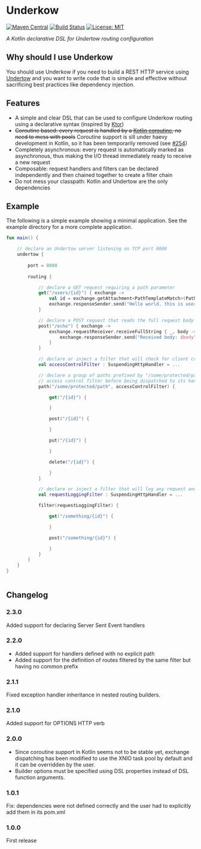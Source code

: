 # Underkow

[![Maven Central](https://maven-badges.herokuapp.com/maven-central/io.github.xstefanox/underkow/badge.svg)](https://search.maven.org/search?q=a:underkow)
[![Build Status](https://travis-ci.com/xstefanox/underkow.svg?branch=master)](https://travis-ci.com/xstefanox/underkow)
[![License: MIT](https://img.shields.io/badge/License-MIT-yellow.svg)](https://opensource.org/licenses/MIT)

_A Kotlin declarative DSL for Undertow routing configuration_

## Why should I use Underkow

You should use Underkow if you need to build a REST HTTP service using [Undertow](http://undertow.io/) and you want to
write code that is simple and effective without sacrificing best practices like dependency injection. 

## Features

* A simple and clear DSL that can be used to configure Underkow routing using a declarative syntax (inspired by [Ktor](https://ktor.io/))
* ~~Coroutine based: every request is handled by a [Kotlin coroutine](https://kotlinlang.org/docs/reference/coroutines-overview.html), no need to mess with pools~~ Coroutine support is sill under haevy development in Kotlin, so it has been temporarily removed (see [#254](https://github.com/Kotlin/kotlinx.coroutines/issues/254))
* Completely asynchronous: every request is automatically marked as asynchronous, thus making the I/O thread immediately ready to receive a new request
* Composable: request handlers and filters can be declared independently and then chained together to create a filter chain
* Do not mess your classpath: Kotlin and Undertow are the only dependencies

## Example

The following is a simple example showing a minimal application. See the example directory for a more complete application.

```kotlin
fun main() {

    // declare an Undertow server listening on TCP port 8080
    undertow {
    
        port = 8080
        
        routing {

            // declare a GET request requiring a path parameter
            get("/users/{id}") { exchange ->
                val id = exchange.getAttachment<PathTemplateMatch>(PathTemplateMatch.ATTACHMENT_KEY).parameters["id"]
                exchange.responseSender.send("Hello world, this is user $id")
            }

            // declare a POST request that reads the full request body into a variable
            post("/echo") { exchange ->
                exchange.requestReceiver.receiveFullString { _, body ->
                    exchange.responseSender.send("Received body: $body")
                }
            }

            // declare or inject a filter that will check for client credentials
            val accessControlFilter : SuspendingHttpHandler = ...

            // declare a group of paths prefixed by "/some/protected/path": each incoming request will be passed to the
            // access control filter before being dispatched to its handler
            path("/some/protected/path", accessControlFilter) {

                get("/{id}") {

                }

                post("/{id}") {

                }

                put("/{id}") {

                }

                delete("/{id}") {

                }
            }

            // declare or inject a filter that will log any request and response
            val requestLoggingFilter : SuspendingHttpHandler = ...

            filter(requestLoggingFilter) {

                get("/something/{id}") {

                }

                post("/something/{id}") {

                }
            }
        }
    }
}
   

```

## Changelog

### 2.3.0

Added support for declaring Server Sent Event handlers

### 2.2.0

* Added support for handlers defined with no explicit path
* Added support for the definition of routes filtered by the same filter but having no common prefix

### 2.1.1

Fixed exception handler inheritance in nested routing builders.

### 2.1.0

Added support for OPTIONS HTTP verb

### 2.0.0

* Since coroutine support in Kotlin seems not to be stable yet, exchange dispatching has been modified to use the XNIO task pool by default and it can be overridden by the user.
* Builder options must be specified using DSL properties instead of DSL function arguments.

### 1.0.1

Fix: dependencies were not defined correctly and the user had to explicitly add them in its pom.xml

### 1.0.0

First release
